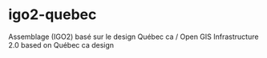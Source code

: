 # igo2-quebec
Assemblage (IGO2) basé sur le design Québec ca / Open GIS Infrastructure 2.0 based on Québec ca design
